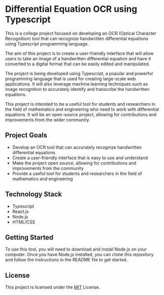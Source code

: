 # Differential Equation OCR using Typescript

This is a college project focused on developing an OCR (Optical Character Recognition) tool that can recognize handwritten differential equations using Typescript programming language.

The aim of this project is to create a user-friendly interface that will allow users to take an image of a handwritten differential equation and have it converted to a digital format that can be easily edited and manipulated.

The project is being developed using Typescript, a popular and powerful programming language that is used for creating large-scale web applications. It will also leverage machine learning techniques such as image recognition to accurately identify and transcribe the handwritten equations.

This project is intended to be a useful tool for students and researchers in the field of mathematics and engineering who need to work with differential equations. It will be an open-source project, allowing for contributions and improvements from the wider community.

## Project Goals

- Develop an OCR tool that can accurately recognize handwritten differential equations
- Create a user-friendly interface that is easy to use and understand
- Make the project open source, allowing for contributions and improvements from the community
- Provide a useful tool for students and researchers in the field of mathematics and engineering

## Technology Stack

- Typescript
- React.js
- Node.js
- HTML/CSS

## Getting Started

To use this tool, you will need to download and install Node.js on your computer. Once you have Node.js installed, you can clone this repository and follow the instructions in the README file to get started.

## License

This project is licensed under the [MIT](https://choosealicense.com/licenses/mit/) License.
